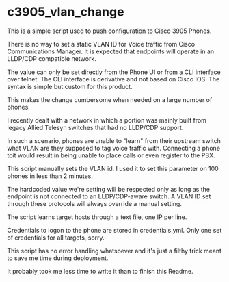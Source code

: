 # c3905_vlan_change
This is a simple script used to push configuration to Cisco 3905 Phones.

There is no way to set a static VLAN ID for Voice traffic from Cisco Communications Manager. It is expected that endpoints will operate in an LLDP/CDP compatible network.

The value can only be set directly from the Phone UI or from a CLI interface over telnet. The CLI interface is derivative and not based on Cisco IOS. The syntax is simple but custom for this product.

This makes the change cumbersome when needed on a large number of phones.

I recently dealt with a network in which a portion was mainly built from legacy Allied Telesyn switches that had no LLDP/CDP support. 

In such a scenario, phones are unable to "learn" from their upstream switch what VLAN are they supposed to tag voice traffic with. Connecting a phone toit would result in being unable to place calls or even register to the PBX.

This script manually sets the VLAN id. I used it to set this parameter on 100 phones in less than 2 minutes.

The hardcoded value we're setting will be respected only as long as the endpoint is not connected to an LLDP/CDP-aware switch. A VLAN ID set through these protocols will always override a manual setting.

The script learns target hosts through a text file, one IP per line.

Credentials to logon to the phone are stored in credentials.yml. Only one set of credentials for all targets, sorry.

This script has no error handling whatsoever and it's just a filthy trick meant to save me time during deployment.

It probably took me less time to write it than to finish this Readme.
